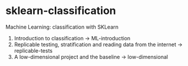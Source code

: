 # sklearn-classification
Machine Learning: classification with SKLearn

01. Introduction to classification -> ML-introduction
02. Replicable testing, stratification and reading data from the internet -> replicable-tests
03. A low-dimensional project and the baseline -> low-dimensional
